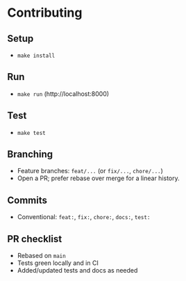# Contributing

## Setup
- `make install`

## Run
- `make run` (http://localhost:8000)

## Test
- `make test`

## Branching
- Feature branches: `feat/...` (or `fix/...`, `chore/...`)
- Open a PR; prefer rebase over merge for a linear history.

## Commits
- Conventional: `feat:`, `fix:`, `chore:`, `docs:`, `test:`

## PR checklist
- Rebased on `main`
- Tests green locally and in CI
- Added/updated tests and docs as needed
